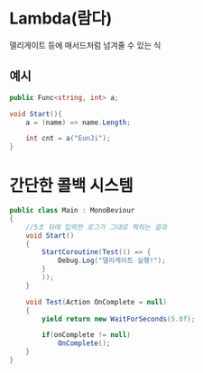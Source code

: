 # Lambda(람다)

델리게이트 등에 매서드처럼 넘겨줄 수 있는 식

## 예시

```C#
public Func<string, int> a;

void Start(){
    a = (name) => name.Length;

    int cnt = a("EunJi");
}
```

# 간단한 콜백 시스템
```C#
public class Main : MonoBeviour
{
    //5초 뒤에 입력한 로그가 그대로 찍히는 결과
    void Start()
    {
        StartCoroutine(Test(() => {
            Debug.Log("델리게이트 실행!");
        }
        )); 
    }

    void Test(Action OnComplete = null)
    {
        yield return new WaitForSeconds(5.0f);

        if(onComplete != null)
            OnComplete();
    }
}
```